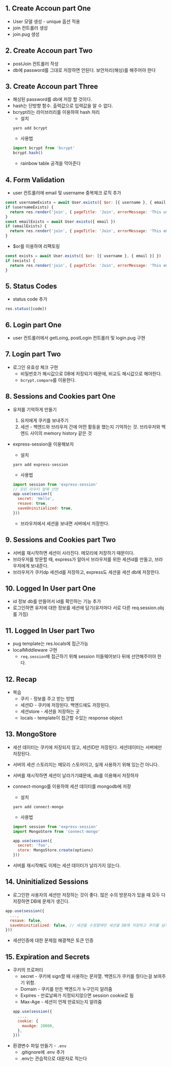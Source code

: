 ## 1. Create Accoun part One
* User 모델 생성 - unique 옵션 적용
* join 컨트롤러 생성
* join.pug 생성

## 2. Create Accoun part Two
* postJoin 컨트롤러 작성
* db에 password를 그대로 저장하면 안된다. 보안처리(해싱)를 해주어야 한다

## 3. Create Accoun part Three
* 해싱된 password를 db에 저장 할 것이다.
* hash는 단방향 함수. 출력값으로 입력값을 알 수 없다.
* bcrypt라는 라이브러리를 이용하여 hash 처리
  * 설치
  ```
  yarn add bcrypt
  ```
  * 사용법
  ```js
  import bcrypt from 'bcrypt'
  bcrypt.hash()
  ```
  * rainbow table 공격을 막아준다

## 4. Form Validation
* user 컨트롤러에 email 및 username 중복체크 로직 추가
```js
const usernameExists = await User.exists({ $or: [{ username }, { email }] })
if (usernameExists) {
  return res.render('join', { pageTitle: 'Join', errorMessage: 'This username is already taken.'})
}
const emailExists = await User.exists({ email })
if (emailExists) {
  return res.render('join', { pageTitle: 'Join', errorMessage: 'This email is already taken.'})
}
```

* $or를 이용하여 리팩토링
```js
const exists = await User.exists({ $or: [{ username }, { email }] })
if (exists) {
  return res.render('join', { pageTitle: 'Join', errorMessage: 'This email is already taken.'})
}
```

## 5. Status Codes
* status code 추가
```js
res.status([code])
```

## 6. Login part One
* user 컨트롤러에서 getLoing, postLogin 컨트롤러 및 login.pug 구현

## 7. Login part Two
* 로그인 유효성 체크 구현
  * 비밀번호가 해시값으로 DB에 저장되기 때문에, 비교도 해시값으로 해야한다.
  * `bcrypt.compare`를 이용한다.

## 8. Sessions and Cookies part One
* 유저를 기억하게 만들기
  1. 유저에게 쿠키를 보내주기
  2. 세션 - 백엔드와 브라우저 간에 어떤 활동을 했는지 기억하는 것. 브라우저와 백엔드 사이의 memory history 같은 것
* express-session을 이용해보자
  * 설치
  ```
  yarn add express-session
  ```

  * 사용법
  ```js
  import session from 'express-session'
  // 모든 라우터 앞에 선언
  app.use(session({
    secret: 'Hello',
    resave: true,
    saveUninitialized: true,
  }))
  ```

  * 브라우저에서 세션을 보내면 서버에서 저장한다.

## 9. Sessions and Cookies part Two
* 서버를 재시작하면 세션이 사라진다. 메모리에 저장하기 때문이다.
* 브라우저를 방문할 때, express가 알아서 브라우저를 위한 세션id를 만들고, 브라우저에게 보내준다.
* 브라우저가 쿠키dp 세션id를 저장하고, express도 세션을 세션 db에 저장한다.

## 10. Logged In User part One
* id 정보 db를 만들어서 id를 확인하는 기능 추가
* 로그인하면 유저에 대한 정보를 세션에 담기(유저마다 서로 다른 req.session.obj를 가짐)

## 11. Logged In User part Two
* pug template는 res.locals에 접근가능
* localMiddleware 구현
  * `req.session`에 접근하기 위해 session 미들웨어보다 뒤에 선언해주어야 한다.

## 12. Recap
* 복습
  * 쿠키 - 정보를 주고 받는 방법
  * 세션ID - 쿠키에 저장된다. 백엔드에도 저장된다.
  * 세션store - 세션을 저장하는 곳
  * locals - template이 접근할 수있는 response object

## 13. MongoStore
* 세션 데이터는 쿠키에 저장되지 않고, 세션ID만 저장된다. 세션데이터는 서버에만 저장된다.
* 서버의 세션 스토리지는 메모리 스토어이고, 실제 사용하기 위해 있는건 아니다.
* 서버를 재시작하면 세션이 날라가기떄문에, db를 이용해서 저장하자
* connect-mongo를 이용하여 세션 데이터를 mongodb에 저장
  * 설치
  ```
  yarn add connect-mongo
  ```

  * 사용법
  ```js
  import session from 'express-session'
  import MongoStore from 'connect-mongo'

  app.use(session({
    secret: 'foo',
    store: MongoStore.create(options)
  }))
  ```
* 서버를 재시작해도 이제는 세션 데이터가 날라가지 않는다.

## 14. Uninitialized Sessions
* 로그인한 사용자의 세션만 저장하는 것이 좋다. 많은 수의 방문자가 있을 때 모두 다 저장하면 DB에 문제가 생긴다.
```js
app.use(session({
  ...,
  resave: false,
  saveUninitialized: false, // 세션을 수정할때만 세션을 DB에 저장하고 쿠키를 넘겨주는 옵션
}))
```
* 세션인증에 대한 문제점 해결책은 토큰 인증

## 15. Expiration and Secrets
* 쿠키의 프로퍼티
  * secret - 쿠키에 sign할 때 사용하는 문자열. 백엔드가 쿠키를 줬다는걸 보여주기 위함.
  * Domain - 쿠키를 만든 백엔드가 누구인지 알려줌
  * Expires - 만료날짜가 지정되지않으면 session cookie로 됨
  * Max-Age - 세션이 언제 만료되는지 알려줌
  ```js
  app.use(session({
    ...,
    cookie: {
      maxAge: 20000,
    },
  }))
  ```
* 환경변수 파일 만들기 -  `.env`
  * .gitignore에 .env 추가
  * .env는 관습적으로 대문자로 적는다